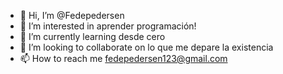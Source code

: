 - 👋 Hi, I’m @Fedepedersen
- 👀 I’m interested in aprender programación!
- 🌱 I’m currently learning desde cero
- 💞️ I’m looking to collaborate on lo que me depare la existencia
- 📫 How to reach me fedepedersen123@gmail.com

<!---
Fedepedersen/Fedepedersen is a ✨ special ✨ repository because its `README.md` (this file) appears on your GitHub profile.
You can click the Preview link to take a look at your changes.
--->
